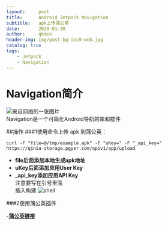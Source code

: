 ```yaml
---
layout:     post
title:      Android Jetpack Navigation
subtitle:   apk上传蒲公英
date:       2020-01-30
author:     qkmin
header-img: img/post-bg-ios9-web.jpg
catalog: true
tags:
    - Jetpack 
    - Navigation
---
```

# Navigation简介  
![来自网络的一张图片](https://upload-images.jianshu.io/upload_images/9271486-af1f3f17e4392b27.png?imageMogr2/auto-orient/strip|imageView2/2/w/1200/format/webp)  
Navigation是一个可简化Android导航的库和插件

##操作
###1使用命令上传 apk 到蒲公英：
```
curl -F "file=@/tmp/example.apk" -F "uKey=" -F "_api_key=" https://qiniu-storage.pgyer.com/apiv1/app/upload 
```


- **file后面添加本地生成apk地址**  
- **uKey后面添加应用User Key**
- **_api_key添加应用API Key**  
注意要写在引号里面    
插入构建
![shell](https://static.pgyer.com/image/view/admin_images/17a72d11aa544146ab0c127b0eb0882c)    

  

###2使用蒲公英插件  

-**[蒲公英链接](https://www.pgyer.com/doc/view/jenkins_plugin)**
